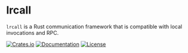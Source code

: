 # lrcall

`lrcall` is a Rust communication framework that is compatible with local invocations and RPC.


[![Crates.io](https://img.shields.io/crates/v/lrcall)](https://crates.io/crates/lrcall)
[![Documentation](https://shields.io/docsrs/lrcall)](https://docs.rs/lrcall)
[![License](https://img.shields.io/crates/l/logimesh)](https://github.com/andeya/logimesh?tab=Apache-2.0-1-ov-file)